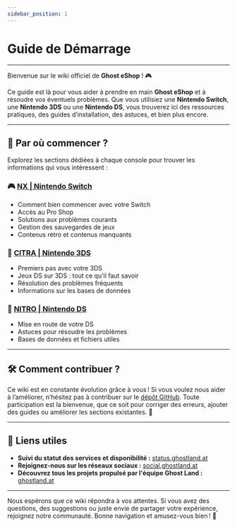 ```yaml
---
sidebar_position: 1
---
```


# Guide de Démarrage

---

Bienvenue sur le wiki officiel de **Ghost eShop** ! 🎮  

Ce guide est là pour vous aider à prendre en main **Ghost eShop** et à résoudre vos éventuels problèmes. Que vous utilisiez une **Nintendo Switch**, une **Nintendo 3DS** ou une **Nintendo DS**, vous trouverez ici des ressources pratiques, des guides d’installation, des astuces, et bien plus encore.  

---

## 🌟 Par où commencer ?  

Explorez les sections dédiées à chaque console pour trouver les informations qui vous intéressent :  

### 🎮 [NX | Nintendo Switch](./category/nx--nintendo-switch)  
- Comment bien commencer avec votre Switch  
- Accès au Pro Shop  
- Solutions aux problèmes courants  
- Gestion des sauvegardes de jeux  
- Contenus rétro et contenus manquants  

### 📱 [CITRA | Nintendo 3DS](./category/citra--nintendo-3ds)  
- Premiers pas avec votre 3DS  
- Jeux DS sur 3DS : tout ce qu’il faut savoir  
- Résolution des problèmes fréquents  
- Informations sur les bases de données  

### 🎲 [NITRO | Nintendo DS](./category/nitro--nintendo-ds)  
- Mise en route de votre DS  
- Astuces pour résoudre les problèmes  
- Bases de données et fichiers utiles  

---

## 🛠 Comment contribuer ?  

Ce wiki est en constante évolution grâce à vous ! Si vous voulez nous aider à l’améliorer, n’hésitez pas à contribuer sur le [dépôt GitHub](https://github.com/ghost-land/Ghost-eShop-Wiki). Toute participation est la bienvenue, que ce soit pour corriger des erreurs, ajouter des guides ou améliorer les sections existantes. 🙌  

---

## 🔗 Liens utiles  

- **Suivi du statut des services et disponibilité :** [status.ghostland.at](https://status.ghostland.at/)  
- **Rejoignez-nous sur les réseaux sociaux :** [social.ghostland.at](https://social.ghostland.at/)  
- **Découvrez tous les projets propulsé par l'équipe Ghost Land :** [ghostland.at](https://ghostland.at/)  

---

Nous espérons que ce wiki répondra à vos attentes. Si vous avez des questions, des suggestions ou juste envie de partager votre expérience, rejoignez notre communauté. Bonne navigation et amusez-vous bien ! 🚀